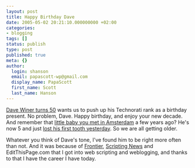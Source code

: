 ```yaml
---
layout: post
title: Happy Birthday Dave
date: 2005-05-02 20:21:10.000000000 +02:00
categories:
- blogging
tags: []
status: publish
type: post
published: true
meta: {}
author:
  login: shanson
  email: papascott-wp@gmail.com
  display_name: PapaScott
  first_name: Scott
  last_name: Hanson
---
```

<p><a href="http://archive.scripting.com/2005/05/01#aBirthdayRequest">Dave Winer turns 50</a> wants us to push up his Technorati rank as a birthday present. No problem, Dave. Happy birthday, and enjoy your new decade. And remember that <a href="https://www.papascott.de/archives/2001/05/27/first-impressions-from-amsterdam/">little baby you met in Amsterdam</a> a few years ago? He's now 5 and just <a href="https://www.papascott.de/archives/2005/05/01/toothy-grin/">lost his first tooth yesterday</a>. So we are all getting older.</p>
<p>Whatever you think of Dave's tone, I've found him to be right more often than not. And it was because of <a href="http://frontier.userland.com/">Frontier</a>, <a href="http://www.scripting.com/">Scripting News</a> and EditThisPage.com that I got into web scripting and weblogging, and thanks to that I have the career I have today.</p>
